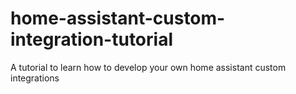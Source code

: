 # home-assistant-custom-integration-tutorial
A tutorial to learn how to develop your own home assistant custom integrations

